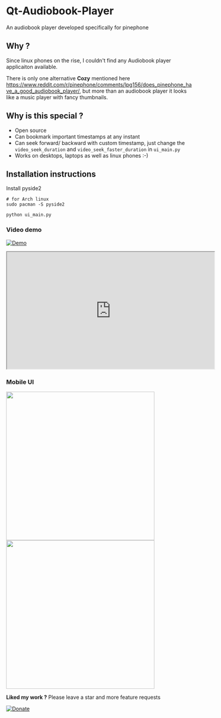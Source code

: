 # Qt-Audiobook-Player

An audiobook player developed specifically for pinephone

## Why ?

Since linux phones on the rise, I couldn't find any Audiobook player applicaiton available. 

There is only one alternative **Cozy** mentioned here
https://www.reddit.com/r/pinephone/comments/lpg156/does_pinephone_have_a_good_audiobook_player/, but more than an audiobook player it looks like a music player with fancy thumbnails.


## Why is this special ?

- Open source
- Can bookmark important timestamps at any instant
- Can seek forward/ backward with custom timestamp, just change the `video_seek_duration` and `video_seek_faster_duration` in `ui_main.py`
- Works on desktops, laptops as well as linux phones :-) 

## Installation instructions

Install pyside2 
```
# for Arch linux
sudo pacman -S pyside2

python ui_main.py
```

### Video demo

[![Demo](https://img.youtube.com/vi/UBHZ7ay5wRM/0.jpg)](https://odysee.com/Qt-Audiobook-Player-Pinephone:c)

<iframe id="odysee-iframe" width="560" height="315" src="https://odysee.com/$/embed/Qt-Audiobook-Player-Pinephone/c0a50538d72c33da16a02525cb0519fbad9865b4?r=5eCd8Ucksioe3461oCepEH9AjTRgpiWm" allowfullscreen></iframe>

### Mobile UI

<img src='https://user-images.githubusercontent.com/6279035/168500635-cbcffeb3-88af-44f6-a88a-cbbdd95b9357.png' height='400'>
<img src='https://user-images.githubusercontent.com/6279035/168500638-08d1087e-51b8-4d8b-a9d9-3de8a58a8c3b.png' width='400'>


**Liked my work ?**
Please leave a star and more feature requests

[![Donate](https://img.shields.io/badge/Donate-PayPal-green.svg)](https://paypal.me/rushiie)

